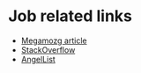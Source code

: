 # Job related links

* [Megamozg article][1]
* [StackOverflow][2]
* [AngelList][3]


[1]: http://megamozg.ru/company/friifond/blog/11534/
[2]: http://careers.stackoverflow.com/jobs?searchTerm=python&allowsremote=true&sort=p
[3]: https://angel.co/jobs#find/f!%7B%22roles%22%3A%5B%22Backend%20Developer%22%2C%22Full-Stack%20Developer%22%5D%2C%22types%22%3A%5B%22full-time%22%5D%2C%22remote%22%3Atrue%2C%22skills%22%3A%5B%22Python%22%5D%2C%22markets%22%3A%22Enterprise%20Software%22%7D
